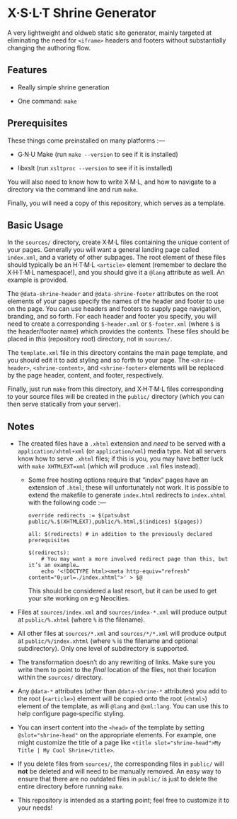 # X·S·L·T Shrine Generator

A very lightweight and oldweb static site generator, mainly targeted
at eliminating the need for `<iframe>` headers and footers without
substantially changing the authoring flow.

## Features

- Really simple shrine generation

- One command: `make`

## Prerequisites

These things come preinstalled on many platforms :—

- G·N·U Make (run `make --version` to see if it is installed)

- libxslt (run `xsltproc --version` to see if it is installed)

You will also need to know how to write X·M·L, and how to navigate to a
directory via the command line and run `make`.

Finally, you will need a copy of this repository, which serves as a
template.

## Basic Usage

In the `sources/` directory, create X·M·L files containing the unique
content of your pages. Generally you will want a general landing page
called `index.xml`, and a variety of other subpages. The root element
of these files should typically be an H·T·M·L `<article>` element
(remember to declare the X·H·T·M·L namespace!), and you should give it
a `@lang` attribute as well. An example is provided.

The `@data-shrine-header` and `@data-shrine-footer` attributes on the
root elements of your pages specify the names of the header and footer
to use on the page. You can use headers and footers to supply page
navigation, branding, and so forth. For each header and footer you
specify, you will need to create a corresponding `$-header.xml` or
`$-footer.xml` (where `$` is the header/footer name) which provides
the contents. These files should be placed in *this* (repository root)
directory, not in `sources/`.

The `template.xml` file in this directory contains the main page
template, and you should edit it to add styling and so forth to your
page. The `<shrine-header>`, `<shrine-content>`, and `<shrine-footer>`
elements will be replaced by the page header, content, and footer,
respectively.

Finally, just run `make` from this directory, and X·H·T·M·L files
corresponding to your source files will be created in the `public/`
directory (which you can then serve statically from your server).

## Notes

- The created files have a `.xhtml` extension and *need* to be served
  with a `application/xhtml+xml` (or `application/xml`) media type. Not
  all servers know how to serve `.xhtml` files; if this is you, you may
  have better luck with `make XHTMLEXT=xml` (which will produce `.xml`
  files instead).

  - Some free hosting options require that “index” pages have an
    extension of `.html`; these will unfortunately not work. It is
    possible to extend the makefile to generate `index.html` redirects
    to `index.xhtml` with the following code :—

    ```make
    override redirects := $(patsubst public/%.$(XHTMLEXT),public/%.html,$(indices) $(pages))

    all: $(redirects) # in addition to the previously declared prerequisites

    $(redirects):
    	# You may want a more involved redirect page than this, but it’s an example…
    	echo '<!DOCTYPE html><meta http-equiv="refresh" content="0;url=./index.xhtml">' > $@
    ```

    This should be considered a last resort, but it can be used to get
    your site working on e·g Neocities.

- Files at `sources/index.xml` and `sources/index-*.xml` will produce
  output at `public/%.xhtml` (where `%` is the filename).

- All other files at `sources/*.xml` and `sources/*/*.xml` will produce
  output at `public/%/index.xhtml` (where `%` is the filename and
  optional subdirectory). Only one level of subdirectory is supported.

- The transformation doesn’t do any rewriting of links. Make sure you
  write them to point to the *final* location of the files, not their
  location within the `sources/` directory.

- Any `@data-*` attributes (other than `@data-shrine-*` attributes) you
  add to the root (`<article>`) element will be copied onto the root
  (`<html>`) element of the template, as will `@lang` and `@xml:lang`.
  You can use this to help configure page‐specific styling.

- You can insert content into the `<head>` of the template by setting
  `@slot="shrine-head"` on the appropriate elements. For example, one
  might customize the title of a page like
  `<title slot="shrine-head">My Title | My Cool Shrine</title>`.

- If you delete files from `sources/`, the corresponding files in
  `public/` will **not** be deleted and will need to be manually
  removed. An easy way to ensure that there are no outdated files in
  `public/` is just to delete the entire directory before running
  `make`.

- This repository is intended as a starting point; feel free to
  customize it to your needs!
